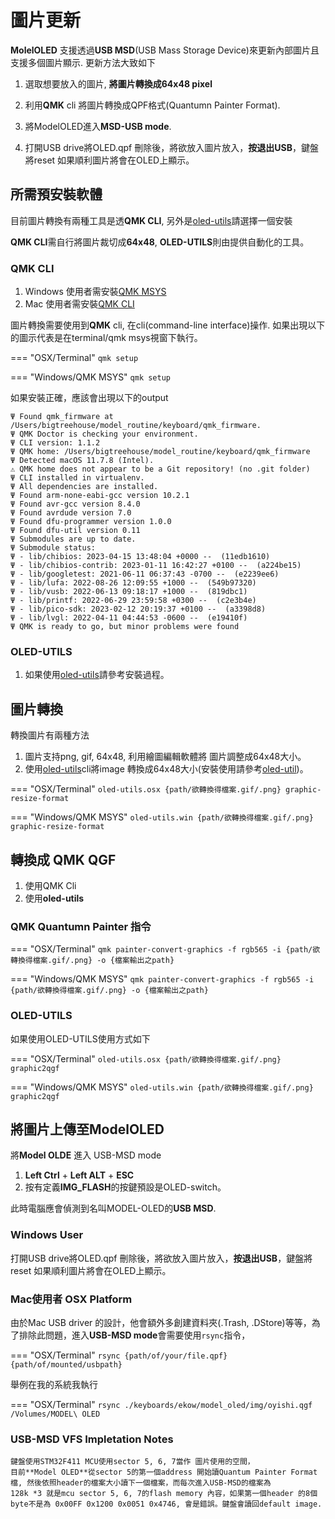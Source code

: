 # 圖片更新

**MolelOLED** 支援透過**USB MSD**(USB Mass Storage Device)來更新內部圖片且支援多個圖片顯示.
更新方法大致如下

1. 選取想要放入的圖片, **將圖片轉換成64x48 pixel**

2. 利用**QMK** cli 將圖片轉換成QPF格式(Quantumn Painter Format). 

3. 將ModelOLED進入**MSD-USB mode**.

4. 打開USB drive將OLED.qpf 刪除後，將欲放入圖片放入，**按退出USB**，鍵盤將reset 如果順利圖片將會在OLED上顯示。

## 所需預安裝軟體

目前圖片轉換有兩種工具是透**QMK CLI**, 另外是[oled-utils](oled_util_guide.md)請選擇一個安裝

**QMK CLI**需自行將圖片裁切成**64x48**, **OLED-UTILS**則由提供自動化的工具。

### QMK CLI
1. Windows 使用者需安裝[QMK MSYS](https://msys.qmk.fm/)
2. Mac 使用者需安裝[QMK CLI](https://github.com/qmk/qmk_cli)

圖片轉換需要使用到**QMK** cli, 在cli(command-line interface)操作.
如果出現以下的圖示代表是在terminal/qmk msys視窗下執行。

=== "OSX/Terminal"
    ```
    qmk setup
    ```

=== "Windows/QMK MSYS" 
    ```
    qmk setup
    ```

如果安裝正確，應該會出現以下的output

```output
Ψ Found qmk_firmware at /Users/bigtreehouse/model_routine/keyboard/qmk_firmware.
Ψ QMK Doctor is checking your environment.
Ψ CLI version: 1.1.2
Ψ QMK home: /Users/bigtreehouse/model_routine/keyboard/qmk_firmware
Ψ Detected macOS 11.7.8 (Intel).
⚠ QMK home does not appear to be a Git repository! (no .git folder)
Ψ CLI installed in virtualenv.
Ψ All dependencies are installed.
Ψ Found arm-none-eabi-gcc version 10.2.1
Ψ Found avr-gcc version 8.4.0
Ψ Found avrdude version 7.0
Ψ Found dfu-programmer version 1.0.0
Ψ Found dfu-util version 0.11
Ψ Submodules are up to date.
Ψ Submodule status:
Ψ - lib/chibios: 2023-04-15 13:48:04 +0000 --  (11edb1610)
Ψ - lib/chibios-contrib: 2023-01-11 16:42:27 +0100 --  (a224be15)
Ψ - lib/googletest: 2021-06-11 06:37:43 -0700 --  (e2239ee6)
Ψ - lib/lufa: 2022-08-26 12:09:55 +1000 --  (549b97320)
Ψ - lib/vusb: 2022-06-13 09:18:17 +1000 --  (819dbc1)
Ψ - lib/printf: 2022-06-29 23:59:58 +0300 --  (c2e3b4e)
Ψ - lib/pico-sdk: 2023-02-12 20:19:37 +0100 --  (a3398d8)
Ψ - lib/lvgl: 2022-04-11 04:44:53 -0600 --  (e19410f)
Ψ QMK is ready to go, but minor problems were found
```

### OLED-UTILS

1. 如果使用[oled-utils](oled_util_guide.md)請參考安裝過程。

## 圖片轉換

轉換圖片有兩種方法

1. 圖片支持png, gif, 64x48, 利用繪圖編輯軟體將 圖片調整成64x48大小。
2. 使用[oled-utils](oled_util_guide.md)cli將image 轉換成64x48大小(安裝使用請參考[oled-util](oled_util_guide.md))。

=== "OSX/Terminal"
    ```
    oled-utils.osx {path/欲轉換得檔案.gif/.png} graphic-resize-format
    ```

=== "Windows/QMK MSYS" 
    ```
    oled-utils.win {path/欲轉換得檔案.gif/.png} graphic-resize-format
    ```


## 轉換成 **QMK QGF**

1. 使用QMK Cli
2. 使用**oled-utils**

### QMK Quantumn Painter 指令

=== "OSX/Terminal"
    ```
    qmk painter-convert-graphics -f rgb565 -i {path/欲轉換得檔案.gif/.png} -o {檔案輸出之path}
    ```

=== "Windows/QMK MSYS" 
    ```
    qmk painter-convert-graphics -f rgb565 -i {path/欲轉換得檔案.gif/.png} -o {檔案輸出之path}
    ```

### OLED-UTILS

如果使用OLED-UTILS使用方式如下

=== "OSX/Terminal"
    ```
    oled-utils.osx {path/欲轉換得檔案.gif/.png} graphic2qgf
    ```

=== "Windows/QMK MSYS" 
    ```
    oled-utils.win {path/欲轉換得檔案.gif/.png} graphic2qgf
    ```



## 將圖片上傳至**ModelOLED**

將**Model OLDE** 進入 USB-MSD mode

1. **Left Ctrl** + **Left ALT** + **ESC**
2. 按有定義**IMG_FLASH**的按鍵預設是OLED-switch。

此時電腦應會偵測到名叫MODEL-OLED的**USB MSD**.

### Windows User

打開USB drive將OLED.qpf 刪除後，將欲放入圖片放入，**按退出USB**，鍵盤將reset 如果順利圖片將會在OLED上顯示。

### Mac使用者 OSX Platform
由於Mac USB driver 的設計，他會額外多創建資料夾(.Trash, .DStore)等等，為了排除此問題，進入**USB-MSD mode**會需要使用```rsync```指令，


=== "OSX/Terminal"
    ```
    rsync {path/of/your/file.qpf} {path/of/mounted/usbpath}
    ```

舉例在我的系統我執行

=== "OSX/Terminal"
    ```
    rsync ./keyboards/ekow/model_oled/img/oyishi.qgf /Volumes/MODEL\ OLED
    ```

### **USB-MSD** VFS Impletation Notes

```note 
鍵盤使用STM32F411 MCU使用sector 5, 6, 7當作 圖片使用的空間，
目前**Model OLED**從sector 5的第一個address 開始讀Quantum Painter Format檔, 然後依照header的檔案大小讀下一個檔案，而每次進入USB-MSD的檔案為
128k *3 就是mcu sector 5, 6, 7的flash memory 內容，如果第一個header 的8個byte不是為 0x00FF 0x1200 0x0051 0x4746, 會是錯誤。鍵盤會讀回default image.
```


